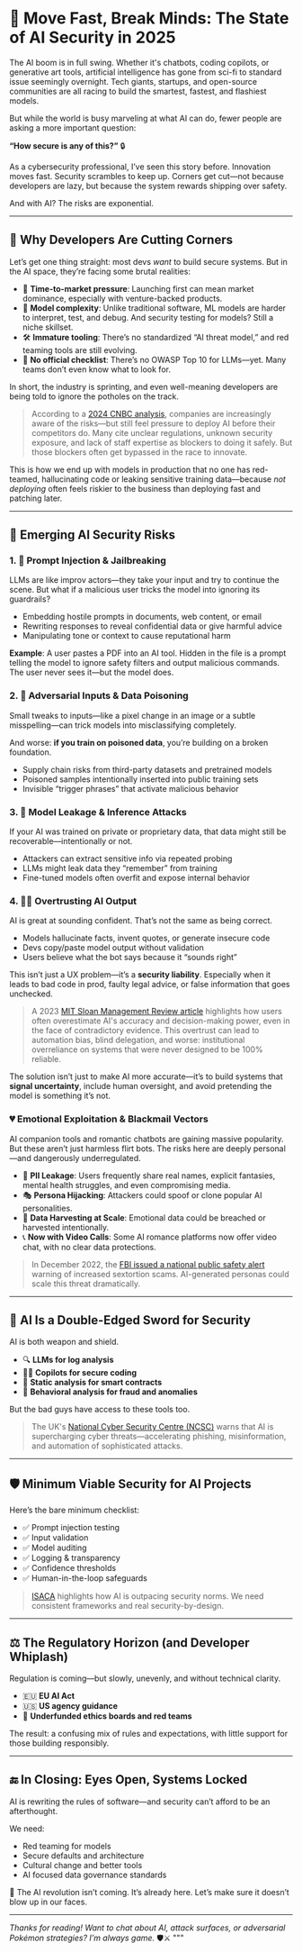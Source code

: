 # 🧠 Move Fast, Break Minds: The State of AI Security in 2025

The AI boom is in full swing. Whether it's chatbots, coding copilots, or generative art tools, artificial intelligence has gone from sci-fi to standard issue seemingly overnight. Tech giants, startups, and open-source communities are all racing to build the smartest, fastest, and flashiest models.

But while the world is busy marveling at what AI can do, fewer people are asking a more important question:

**“How secure is any of this?”** 🔒

As a cybersecurity professional, I’ve seen this story before. Innovation moves fast. Security scrambles to keep up. Corners get cut—not because developers are lazy, but because the system rewards shipping over safety.

And with AI? The risks are exponential.

---

## 🧪 Why Developers Are Cutting Corners

Let’s get one thing straight: most devs *want* to build secure systems. But in the AI space, they’re facing some brutal realities:

- 🚀 **Time-to-market pressure**: Launching first can mean market dominance, especially with venture-backed products.  
- 🧠 **Model complexity**: Unlike traditional software, ML models are harder to interpret, test, and debug. And security testing for models? Still a niche skillset.  
- 🛠️ **Immature tooling**: There’s no standardized “AI threat model,” and red teaming tools are still evolving.  
- 🧾 **No official checklist**: There’s no OWASP Top 10 for LLMs—yet. Many teams don’t even know what to look for.  

In short, the industry is sprinting, and even well-meaning developers are being told to ignore the potholes on the track.

> According to a [2024 CNBC analysis](https://www.cnbc.com/2024/01/12/the-biggest-ai-risks-holding-companies-back-from-more-rapid-adoption.html), companies are increasingly aware of the risks—but still feel pressure to deploy AI before their competitors do. Many cite unclear regulations, unknown security exposure, and lack of staff expertise as blockers to doing it safely. But those blockers often get bypassed in the race to innovate.

This is how we end up with models in production that no one has red-teamed, hallucinating code or leaking sensitive training data—because *not deploying* often feels riskier to the business than deploying fast and patching later.

---

## 🧨 Emerging AI Security Risks

### 1. 💬 Prompt Injection & Jailbreaking

LLMs are like improv actors—they take your input and try to continue the scene. But what if a malicious user tricks the model into ignoring its guardrails?

- Embedding hostile prompts in documents, web content, or email
- Rewriting responses to reveal confidential data or give harmful advice
- Manipulating tone or context to cause reputational harm

**Example**: A user pastes a PDF into an AI tool. Hidden in the file is a prompt telling the model to ignore safety filters and output malicious commands. The user never sees it—but the model does.

### 2. 🧪 Adversarial Inputs & Data Poisoning

Small tweaks to inputs—like a pixel change in an image or a subtle misspelling—can trick models into misclassifying completely.

And worse: **if you train on poisoned data**, you’re building on a broken foundation.

- Supply chain risks from third-party datasets and pretrained models
- Poisoned samples intentionally inserted into public training sets
- Invisible “trigger phrases” that activate malicious behavior

### 3. 🧠 Model Leakage & Inference Attacks

If your AI was trained on private or proprietary data, that data might still be recoverable—intentionally or not.

- Attackers can extract sensitive info via repeated probing
- LLMs might leak data they “remember” from training
- Fine-tuned models often overfit and expose internal behavior

### 4. 🧑‍⚖️ Overtrusting AI Output

AI is great at sounding confident. That’s not the same as being correct.

- Models hallucinate facts, invent quotes, or generate insecure code  
- Devs copy/paste model output without validation  
- Users believe what the bot says because it “sounds right”  

This isn’t just a UX problem—it’s a **security liability**. Especially when it leads to bad code in prod, faulty legal advice, or false information that goes unchecked.

> A 2023 [MIT Sloan Management Review article](https://sloanreview.mit.edu/article/in-ai-we-trust-too-much/) highlights how users often overestimate AI's accuracy and decision-making power, even in the face of contradictory evidence. This overtrust can lead to automation bias, blind delegation, and worse: institutional overreliance on systems that were never designed to be 100% reliable.

The solution isn’t just to make AI more accurate—it’s to build systems that **signal uncertainty**, include human oversight, and avoid pretending the model is something it’s not.

### 💔 Emotional Exploitation & Blackmail Vectors

AI companion tools and romantic chatbots are gaining massive popularity. But these aren’t just harmless flirt bots. The risks here are deeply personal—and dangerously underregulated.

- 📝 **PII Leakage**: Users frequently share real names, explicit fantasies, mental health struggles, and even compromising media.
- 🎭 **Persona Hijacking**: Attackers could spoof or clone popular AI personalities.
- 📸 **Data Harvesting at Scale**: Emotional data could be breached or harvested intentionally.
- 📞 **Now with Video Calls**: Some AI romance platforms now offer video chat, with no clear data protections.

> In December 2022, the [FBI issued a national public safety alert](https://www.fbi.gov/news/press-releases/press-releases/fbi-and-partners-issue-national-public-safety-alert-on-financial-sextortion-schemes) warning of increased sextortion scams. AI-generated personas could scale this threat dramatically.

---

## 🤖 AI Is a Double-Edged Sword for Security

AI is both weapon and shield.

- 🔍 **LLMs for log analysis**  
- 🧑‍💻 **Copilots for secure coding**  
- 🔬 **Static analysis for smart contracts**  
- 🔐 **Behavioral analysis for fraud and anomalies**

But the bad guys have access to these tools too.

> The UK's [National Cyber Security Centre (NCSC)](https://www.ncsc.gov.uk/report/impact-of-ai-on-cyber-threat) warns that AI is supercharging cyber threats—accelerating phishing, misinformation, and automation of sophisticated attacks.

---

## 🛡️ Minimum Viable Security for AI Projects

Here’s the bare minimum checklist:

- ✅ Prompt injection testing  
- ✅ Input validation  
- ✅ Model auditing  
- ✅ Logging & transparency  
- ✅ Confidence thresholds  
- ✅ Human-in-the-loop safeguards

> [ISACA](https://www.isaca.org/resources/isaca-journal/issues/2024/volume-1/filling-ais-cybersecurity-best-practice-gap) highlights how AI is outpacing security norms. We need consistent frameworks and real security-by-design.

---

## ⚖️ The Regulatory Horizon (and Developer Whiplash)

Regulation is coming—but slowly, unevenly, and without technical clarity.

- 🇪🇺 **EU AI Act**  
- 🇺🇸 **US agency guidance**  
- 🧠 **Underfunded ethics boards and red teams**

The result: a confusing mix of rules and expectations, with little support for those building responsibly.

---

## 🔚 In Closing: Eyes Open, Systems Locked

AI is rewriting the rules of software—and security can’t afford to be an afterthought.

We need:

- Red teaming for models  
- Secure defaults and architecture  
- Cultural change and better tools
- AI focused data governance standards

🚨 The AI revolution isn’t coming. It’s already here. Let’s make sure it doesn’t blow up in our faces.

---

*Thanks for reading! Want to chat about AI, attack surfaces, or adversarial Pokémon strategies? I’m always game.* 🛡️⚔️
"""